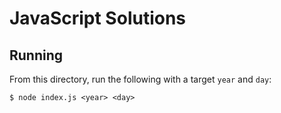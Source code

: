 # JavaScript Solutions

## Running
From this directory, run the following with a target `year` and `day`:
```shell
$ node index.js <year> <day>
```
